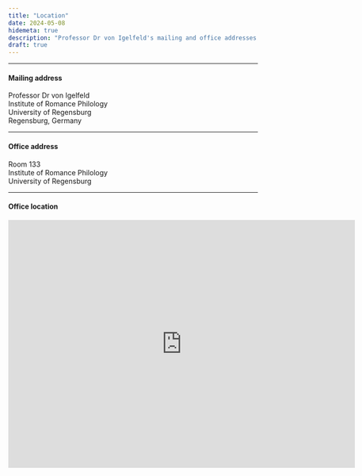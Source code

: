 ```yaml
---
title: "Location"
date: 2024-05-08
hidemeta: true
description: "Professor Dr von Igelfeld's mailing and office addresses at the Institute of Romance Philology."
draft: true
---
```


---

#### Mailing address

Professor Dr von Igelfeld  
Institute of Romance Philology  
University of Regensburg  
Regensburg, Germany

---

#### Office address

Room 133  
Institute of Romance Philology  
University of Regensburg

---

#### Office location

<iframe src="https://www.google.com/maps/embed?pb=!1m18!1m12!1m3!1d10470.896334563153!2d12.085487114429176!3d48.99680799095555!2m3!1f0!2f0!3f0!3m2!1i1024!2i768!4f13.1!3m3!1m2!1s0x479fc1126394f30f%3A0xb4c5000594ee5334!2sUniversity%20of%20Regensburg!5e0!3m2!1sen!2sus!4v1714871932562!5m2!1sen!2sus" 
width="700" height="500" style="border:0;" allowfullscreen="" loading="lazy"></iframe>


